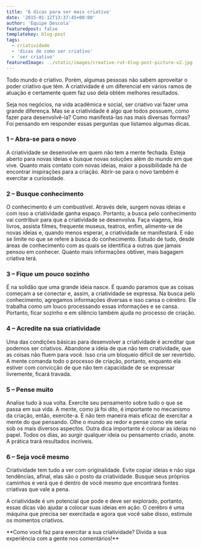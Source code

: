 ```yaml
---
title: '6 dicas para ser mais criativo'
date: '2015-01-12T13:37:45+00:00'
author: 'Equipe Descola'
featuredpost: false
templatekey: blog-post
tags:
  - criatividade
  - 'dicas de como ser criativo'
  - 'ser criativo'
featuredImage: ../static/images/creative-rut-blog-post-picture-v2.jpg
---
```


Todo mundo é criativo. Porém, algumas pessoas não sabem aproveitar o poder criativo que têm. A criatividade é um diferencial em vários ramos de atuação e certamente quem faz uso dela obtém melhores resultados.

Seja nos negócios, na vida acadêmica e social, ser criativo vai fazer uma grande diferença. Mas se a criatividade é algo que todos possuem, como fazer para desenvolvê-la? Como manifestá-las nas mais diversas formas? Foi pensando em responder essas perguntas que listamos algumas dicas.

### **1 – Abra-se para o novo**

A criatividade se desenvolve em quem não tem a mente fechada. Esteja aberto para novas ideias e busque novas soluções além do mundo em que vive. Quanto mais contato com novas ideias, maior a possibilidade há de encontrar inspirações para a criação. Abrir-se para o novo também é exercitar a curiosidade.

### **2 – Busque conhecimento**

O conhecimento é um combustível. Através dele, surgem novas ideias e com isso a criatividade ganha espaço. Portanto, a busca pelo conhecimento vai contribuir para que a criatividade se desenvolva. Faça viagens, leia livros, assista filmes, frequente museus, teatros, enfim, alimente-se de novas ideias e, quando menos esperar, a criatividade se manifestará. E não se limite no que se refere à busca do conhecimento. Estudo de tudo, desde áreas de conhecimento com as quais se identifica a outras que jamais pensou em conhecer. Quanto mais informações obtiver, mais bagagem criativa terá.

### **3 – Fique um pouco sozinho**

É na solidão que uma grande ideia nasce. É quando paramos que as coisas começam a se conectar e, assim, a criatividade se expressa. Na busca pelo conhecimento, agregamos informações diversas e isso cansa o cérebro. Ele trabalha como um louco processando essas informações e se cansa. Portanto, ficar sozinho e em silêncio também ajuda no processo de criação.

### **4 – Acredite na sua criatividade**

Uma das condições básicas para desenvolver a criatividade é acreditar que podemos ser criativos. Abandone a ideia de que não tem criatividade, que as coisas não fluem para você. Isso cria um bloqueio difícil de ser revertido. A mente comanda todo o processo de criação, portanto, enquanto ela estiver com convicção de que não tem capacidade de se expressar livremente, ficará travada.

### **5 – Pense muito**

Analise tudo à sua volta. Exercite seu pensamento sobre tudo o que se passa em sua vida. A mente, como já foi dito, é importante no mecanismo da criação, então, exercite-a. E não tem maneira mais eficaz de exercitar a mente do que pensando. Olhe o mundo ao redor e pense como ele seria sob os mais diversos aspectos. Outra dica importante é colocar as ideias no papel. Todos os dias, ao surgir qualquer ideia ou pensamento criado, anote. A prática trará resultados incríveis.

### **6 – Seja você mesmo**

<div class="onp-locker-call" data-lock-id="onpLock341630"> Criatividade tem tudo a ver com originalidade. Evite copiar ideias e não siga tendências, afinal, elas são o posto da criatividade. Busque seus próprios caminhos e verá que é dentro de você mesmo que encontrará fontes criativas que vale a pena.

A criatividade é um potencial que pode e deve ser explorado, portanto, essas dicas vão ajudar a colocar suas ideias em ação. O cerébro é uma máquina que precisa ser exercitada e agora que você sabe disso, estimule os momentos criativos.

 </div>**Como você faz para exercitar a sua criatividade? Divida a sua experiência com a gente nos comentários!**
